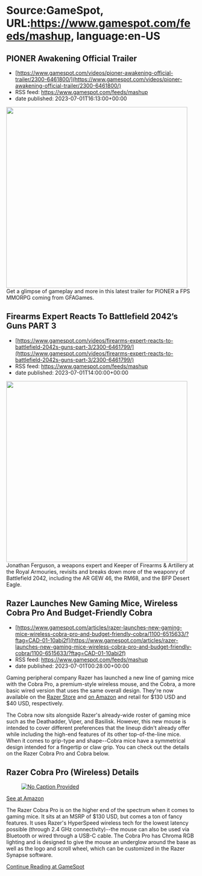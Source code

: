 # Source:GameSpot, URL:https://www.gamespot.com/feeds/mashup, language:en-US

## PIONER Awakening Official Trailer
 - [https://www.gamespot.com/videos/pioner-awakening-official-trailer/2300-6461800/](https://www.gamespot.com/videos/pioner-awakening-official-trailer/2300-6461800/)
 - RSS feed: https://www.gamespot.com/feeds/mashup
 - date published: 2023-07-01T16:13:00+00:00

<img height="480" src="https://www.gamespot.com/a/uploads/square_medium/1352/13527689/4160145-pionergame.jpg" width="480" /> Get a glimpse of gameplay and more in this latest trailer for PIONER a FPS MMORPG coming from GFAGames.

## Firearms Expert Reacts To Battlefield 2042’s Guns PART 3
 - [https://www.gamespot.com/videos/firearms-expert-reacts-to-battlefield-2042s-guns-part-3/2300-6461799/](https://www.gamespot.com/videos/firearms-expert-reacts-to-battlefield-2042s-guns-part-3/2300-6461799/)
 - RSS feed: https://www.gamespot.com/feeds/mashup
 - date published: 2023-07-01T14:00:00+00:00

<img height="480" src="https://www.gamespot.com/a/uploads/square_medium/1574/15746725/4160078-bf2042_part3_site.jpg" width="480" /> Jonathan Ferguson, a weapons expert and Keeper of Firearms &amp; Artillery at the Royal Armouries, revisits and breaks down more of the weaponry of Battlefield 2042, including the AR GEW 46, the RM68, and the BFP Desert Eagle.

## Razer Launches New Gaming Mice, Wireless Cobra Pro And Budget-Friendly Cobra
 - [https://www.gamespot.com/articles/razer-launches-new-gaming-mice-wireless-cobra-pro-and-budget-friendly-cobra/1100-6515633/?ftag=CAD-01-10abi2f](https://www.gamespot.com/articles/razer-launches-new-gaming-mice-wireless-cobra-pro-and-budget-friendly-cobra/1100-6515633/?ftag=CAD-01-10abi2f)
 - RSS feed: https://www.gamespot.com/feeds/mashup
 - date published: 2023-07-01T00:28:00+00:00

<p>Gaming peripheral company Razer has launched a new line of gaming mice with the Cobra Pro, a premium-style wireless mouse, and the Cobra, a more basic wired version that uses the same overall design. They're now available on the <a href="https://www.razer.com/gaming-mice/razer-cobra-pro">Razer Store</a> and <span class="norewrite">           <a href="https://www.amazon.com/Razer-Cobra-Wireless-Gaming-Mouse/dp/B0C51934VF?tag=gamespot-buybutton-20">on Amazon</a> </span> and retail for $130 USD and $40 USD, respectively.</p><p>The Cobra now sits alongside Razer's already-wide roster of gaming mice such as the Deathadder, Viper, and Basilisk. However, this new mouse is intended to cover different preferences that the lineup didn't already offer while including the high-end features of its other top-of-the-line mice. When it comes to grip-type and shape--Cobra mice have a symmetrical design intended for a fingertip or claw grip. You can check out the details on the Razer Cobra Pro and Cobra below.</p><h2>Razer Cobra Pro (Wireless) Details</h2><figure style="width: 1762px;"><a href="https://www.gamespot.com/a/uploads/scale_super/1574/15747411/4160075-razer_cobrapro_kv_10controls_1920x1080.jpg"><img alt="No Caption Provided" src="https://www.gamespot.com/a/uploads/scale_super/1574/15747411/4160075-razer_cobrapro_kv_10controls_1920x1080.jpg" /></a></figure><div class="norewrite" title="">           <a href="https://www.amazon.com/Razer-Cobra-Wireless-Gaming-Mouse/dp/B0C51934VF?tag=gamespot-buybutton-20">See at Amazon</a> </div><p>The Razer Cobra Pro is on the higher end of the spectrum when it comes to gaming mice. It sits at an MSRP of $130 USD, but comes a ton of fancy features. It uses Razer's HyperSpeed wireless tech for the lowest latency possible (through 2.4 GHz connectivity)--the mouse can also be used via Bluetooth or wired through a USB-C cable. The Cobra Pro has Chroma RGB lighting and is designed to give the mouse an underglow around the base as well as the logo and scroll wheel, which can be customized in the Razer Synapse software.</p><a href="https://www.gamespot.com/articles/razer-launches-new-gaming-mice-wireless-cobra-pro-and-budget-friendly-cobra/1100-6515633/?ftag=CAD-01-10abi2f/">Continue Reading at GameSpot</a>

